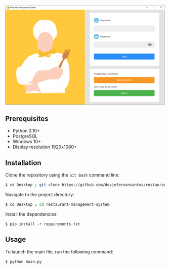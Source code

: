 ![image](https://github.com/devjefersonsantos/restaurant-management-system/blob/main/images/login_screenshot.png)

## Prerequisites
- Python 3.10+
- PostgreSQL
- Windows 10+
- Display resolution 1920x1080+

## Installation
Clone the repository using the `Git Bash` command line:

```bash
$ cd Desktop ; git clone https://github.com/devjefersonsantos/restaurant-management-system.git
```
Navigate to the project directory:
```bash
$ cd Desktop ; cd restaurant-management-system
```
Install the dependencies:
```
$ pip install -r requirements.txt
```

## Usage
To launch the main file, run the following command:
```bash
$ python main.py
```
